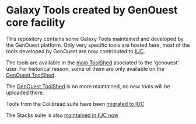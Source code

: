 Galaxy Tools created by GenOuest core facility
==============================

This repository contains some Galaxy Tools maintained and developed by the GenOuest platform.
Only very specific tools are hosted here, most of the tools developed by GenOuest are now contributed to [IUC](https://github.com/galaxyproject/tools-iuc/).

The tools are available in the [main ToolShed](http://toolshed.g2.bx.psu.edu/) asociated to the 'genouest' user. For historical reason, some of them are only available on the [GenOuest ToolShed](http://toolshed.genouest.org/).

The [GenOuest ToolShed](http://toolshed.genouest.org/) is no more maintained, no new tools will be uploaded there.

Tools from the Colibread suite have been [migrated to IUC](https://github.com/galaxyproject/tools-iuc/tree/master/tools/colibread)

The Stacks suite is also [maintained in IUC now](https://github.com/galaxyproject/tools-iuc/tree/master/tools/stacks)
